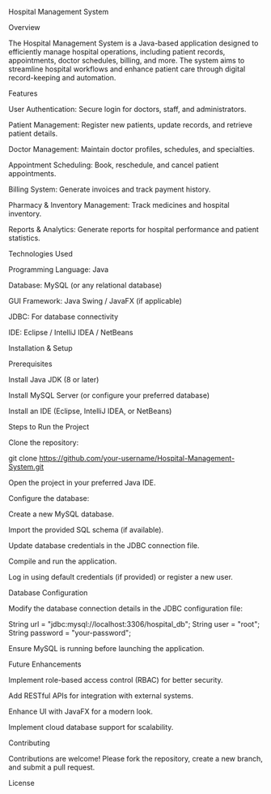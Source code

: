 Hospital Management System

Overview

The Hospital Management System is a Java-based application designed to efficiently manage hospital operations, including patient records, appointments, doctor schedules, billing, and more. The system aims to streamline hospital workflows and enhance patient care through digital record-keeping and automation.

Features

User Authentication: Secure login for doctors, staff, and administrators.

Patient Management: Register new patients, update records, and retrieve patient details.

Doctor Management: Maintain doctor profiles, schedules, and specialties.

Appointment Scheduling: Book, reschedule, and cancel patient appointments.

Billing System: Generate invoices and track payment history.

Pharmacy & Inventory Management: Track medicines and hospital inventory.

Reports & Analytics: Generate reports for hospital performance and patient statistics.

Technologies Used

Programming Language: Java

Database: MySQL (or any relational database)

GUI Framework: Java Swing / JavaFX (if applicable)

JDBC: For database connectivity

IDE: Eclipse / IntelliJ IDEA / NetBeans

Installation & Setup

Prerequisites

Install Java JDK (8 or later)

Install MySQL Server (or configure your preferred database)

Install an IDE (Eclipse, IntelliJ IDEA, or NetBeans)

Steps to Run the Project

Clone the repository:

git clone https://github.com/your-username/Hospital-Management-System.git

Open the project in your preferred Java IDE.

Configure the database:

Create a new MySQL database.

Import the provided SQL schema (if available).

Update database credentials in the JDBC connection file.

Compile and run the application.

Log in using default credentials (if provided) or register a new user.

Database Configuration

Modify the database connection details in the JDBC configuration file:

String url = "jdbc:mysql://localhost:3306/hospital_db";
String user = "root";
String password = "your-password";

Ensure MySQL is running before launching the application.


Future Enhancements

Implement role-based access control (RBAC) for better security.

Add RESTful APIs for integration with external systems.

Enhance UI with JavaFX for a modern look.

Implement cloud database support for scalability.

Contributing

Contributions are welcome! Please fork the repository, create a new branch, and submit a pull request.

License
